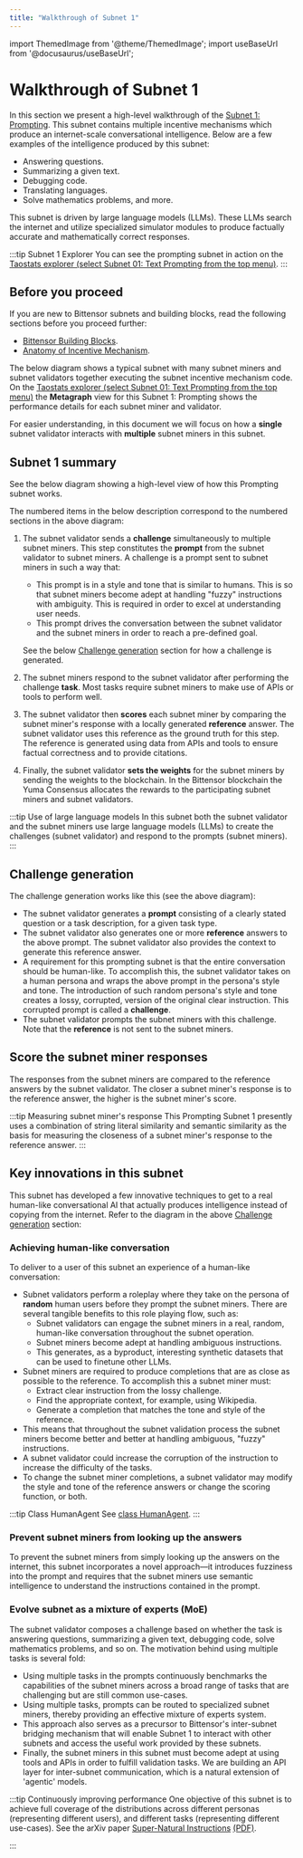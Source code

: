 ```yaml
---
title: "Walkthrough of Subnet 1"
---
```


import ThemedImage from '@theme/ThemedImage';
import useBaseUrl from '@docusaurus/useBaseUrl';

# Walkthrough of Subnet 1

In this section we present a high-level walkthrough of the [Subnet 1: Prompting](https://github.com/opentensor/prompting/tree/main). This subnet contains multiple incentive mechanisms which produce an internet-scale conversational intelligence. Below are a few examples of the intelligence produced by this subnet:

- Answering questions.
- Summarizing a given text.
- Debugging code. 
- Translating languages.
- Solve mathematics problems, and more.

This subnet is driven by large language models (LLMs). These LLMs search the internet and utilize specialized simulator modules to produce factually accurate and mathematically correct responses. 

:::tip Subnet 1 Explorer
You can see the prompting subnet in action on the [Taostats explorer (select Subnet 01: Text Prompting from the top menu)](https://taostats.io/). 
:::

## Before you proceed

If you are new to Bittensor subnets and building blocks, read the following sections before you proceed further:

- [Bittensor Building Blocks](../learn/bittensor-building-blocks).
- [Anatomy of Incentive Mechanism](../learn/anatomy-of-incentive-mechanism).

The below diagram shows a typical subnet with many subnet miners and subnet validators together executing the subnet incentive mechanism code. On the [Taostats explorer (select Subnet 01: Text Prompting from the top menu)](https://taostats.io/) the **Metagraph** view for this Subnet 1: Prompting shows the performance details for each subnet miner and validator. 

For easier understanding, in this document we will focus on how a **single** subnet validator interacts with **multiple** subnet miners in this subnet. 

<center id="bittensor-img">
<ThemedImage
alt="1-Prompting Walkthrough"
sources={{
    light: useBaseUrl('/img/docs/1-prompting-subnet-walkthrough.svg'),
    dark: useBaseUrl('/img/docs/dark-1-prompting-subnet-walkthrough.svg'),
  }}
style={{width: 600}}
/>
</center>

## Subnet 1 summary

See the below diagram showing a high-level view of how this Prompting subnet works. 

<center>
<ThemedImage
alt="Prompting Subnet 1 Big Picture"
sources={{
    light: useBaseUrl('/img/docs/2-prompting-subnet-high-level.svg'),
    dark: useBaseUrl('/img/docs/dark-2-prompting-subnet-high-level.svg'),
  }}
style={{width: 750}}
/>
</center>

The numbered items in the below description correspond to the numbered sections in the above diagram:

1. The subnet validator sends a **challenge** simultaneously to multiple subnet miners. This step constitutes the **prompt** from the subnet validator to subnet miners. A challenge is a prompt sent to subnet miners in such a way that:
   - This prompt is in a style and tone that is similar to humans. This is so that subnet miners become adept at handling "fuzzy" instructions with ambiguity. This is required in order to excel at understanding user needs.
   - This prompt drives the conversation between the subnet validator and the subnet miners in order to reach a pre-defined goal. 

    See the below [Challenge generation](#challenge-generation) section for how a challenge is generated. 
2. The subnet miners respond to the subnet validator after performing the challenge **task**. Most tasks require subnet miners to make use of APIs or tools to perform well.
3. The subnet validator then **scores** each subnet miner by comparing the subnet miner's response with a locally generated **reference** answer. The subnet validator uses this reference as the ground truth for this step. The reference is generated using data from APIs and tools to ensure factual correctness and to provide citations.
4. Finally, the subnet validator **sets the weights** for the subnet miners by sending the weights to the blockchain. In the Bittensor blockchain the Yuma Consensus allocates the rewards to the participating subnet miners and subnet validators. 

:::tip Use of large language models 
In this subnet both the subnet validator and the subnet miners use large language models (LLMs) to create the challenges (subnet validator) and respond to the prompts (subnet miners).
:::

## Challenge generation

<center>
<ThemedImage
alt="Prompting Subnet 1 Big Picture"
sources={{
    light: useBaseUrl('/img/docs/3-prompting-subnet1-key-innovation.svg'),
    dark: useBaseUrl('/img/docs/dark-3-prompting-subnet1-key-innovation.svg'),
  }}
style={{width: 600}}
/>
</center>

The challenge generation works like this (see the above diagram):

- The subnet validator generates a **prompt** consisting of a clearly stated question or a task description, for a given task type. 
- The subnet validator also generates one or more **reference** answers to the above prompt. The subnet validator also provides the context to generate this reference answer.
- A requirement for this prompting subnet is that the entire conversation should be human-like. To accomplish this, the subnet validator takes on a human persona and wraps the above prompt in the persona's style and tone. The introduction of such random persona's style and tone creates a lossy, corrupted, version of the original clear instruction. This corrupted prompt is called a **challenge**. 
- The subnet validator prompts the subnet miners with this challenge. Note that the **reference** is not sent to the subnet miners.

## Score the subnet miner responses

The responses from the subnet miners are compared to the reference answers by the subnet validator. The closer a subnet miner's response is to the reference answer, the higher is the subnet miner's score. 

:::tip Measuring subnet miner's response
This Prompting Subnet 1 presently uses a combination of string literal similarity and semantic similarity as the basis for measuring the closeness of a subnet miner's response to the reference answer. 
:::

## Key innovations in this subnet

This subnet has developed a few innovative techniques to get to a real human-like conversational AI that actually produces intelligence instead of copying from the internet. Refer to the diagram in the above [Challenge generation](#challenge-generation) section:

### Achieving human-like conversation

To deliver to a user of this subnet an experience of a human-like conversation:

- Subnet validators perform a roleplay where they take on the persona of **random** human users before they prompt the subnet miners. There are several tangible benefits to this role playing flow, such as: 
  - Subnet validators can engage the subnet miners in a real, random, human-like conversation throughout the subnet operation.
  - Subnet miners become adept at handling ambiguous instructions.
  - This generates, as a byproduct, interesting synthetic datasets that can be used to finetune other LLMs.
- Subnet miners are required to produce completions that are as close as possible to the reference. To accomplish this a subnet miner must:
  - Extract clear instruction from the lossy challenge.
  - Find the appropriate context, for example, using Wikipedia. 
  - Generate a completion that matches the tone and style of the reference.
- This means that throughout the subnet validation process the subnet miners become better and better at handling ambiguous, "fuzzy" instructions. 
- A subnet validator could increase the corruption of the instruction to increase the difficulty of the tasks.
- To change the subnet miner completions, a subnet validator may modify the style and tone of the reference answers or change the scoring function, or both.


:::tip Class HumanAgent
See [class HumanAgent](https://github.com/opentensor/prompting/blob/main/prompting/agent.py#L30).
:::

### Prevent subnet miners from looking up the answers

To prevent the subnet miners from simply looking up the answers on the internet, this subnet incorporates a novel approach&mdash;it introduces fuzziness into the prompt and requires that the subnet miners use semantic intelligence to understand the instructions contained in the prompt.

### Evolve subnet as a mixture of experts (MoE)

The subnet validator composes a challenge based on whether the task is answering questions, summarizing a given text, debugging code, solve mathematics problems, and so on. The motivation behind using multiple tasks is several fold:

- Using multiple tasks in the prompts continuously benchmarks the capabilities of the subnet miners across a broad range of tasks that are challenging but are still common use-cases. 
- Using multiple tasks, prompts can be routed to specialized subnet miners, thereby providing an effective mixture of experts system.
- This approach also serves as a precursor to Bittensor's inter-subnet bridging mechanism that will enable Subnet 1 to interact with other subnets and access the useful work provided by these subnets. 
- Finally, the subnet miners in this subnet must become adept at using tools and APIs in order to fulfill validation tasks. We are building an API layer for inter-subnet communication, which is a natural extension of 'agentic' models.

:::tip Continuously improving performance
One objective of this subnet is to achieve full coverage of the distributions across different personas (representing different users), and different tasks (representing different use-cases). See the arXiv paper [Super-Natural Instructions](https://arxiv.org/abs/2204.07705) [(PDF)](https://arxiv.org/pdf/2204.07705.pdf).

:::


